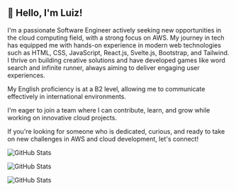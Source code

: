 

## 👋 Hello, I'm Luiz!

I'm a passionate Software Engineer actively seeking new opportunities in the cloud computing field, with a strong focus on AWS. My journey in tech has equipped me with hands-on experience in modern web technologies such as HTML, CSS, JavaScript, React.js, Svelte.js, Bootstrap, and Tailwind. I thrive on building creative solutions and have developed games like word search and infinite runner, always aiming to deliver engaging user experiences.


My English proficiency is at a B2 level, allowing me to communicate effectively in international environments.

I'm eager to join a team where I can contribute, learn, and grow while working on innovative cloud projects.

If you're looking for someone who is dedicated, curious, and ready to take on new challenges in AWS and cloud development, let's connect!

![GitHub Stats](https://github-readme-stats.vercel.app/api?username=luizeduardoraposo&theme=transparent&show_icons=true&hide_border=false&count_private=true&hide_rank=false&card_width=500px&rank_icon=github&include_all_commits=true&number_format=long&show=reviews,discussions_started,discussions_answered,prs_merged,prs_merged_percentage&show_owner=true)

![GitHub Stats](https://streak-stats.demolab.com?user=luizeduardoraposo&theme=transparent&hide_border=false&card_width=500px)

![GitHub Stats](https://github-readme-stats.vercel.app/api/top-langs/?username=luizeduardoraposo&theme=transparent&show_icons=true&hide_border=false&layout=normal&card_width=500px&count_weight=0.5)